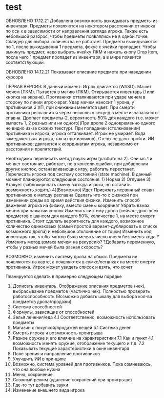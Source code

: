 # test
ОБНОВЛЕНО 17.12.21
Добавлена возможность выкидывать предметы из инвентаря. Предметы появляются на некотором расстоянии от инрока по оси x в зависимости от направления взгляда игрока. Также есть небольшой разброс, чтобы предметы появлялись не в одной точке. Слайдер для выбора количества не работает. Предметы выкидываются по 1, после выкидывания 1 предмета, фокус с ячейки пропадает. Чтобы выкинуть предмет, надо выбрать ячейку ЛКМ и нажать кнопу Drop Item, после чего 1 предмет пропадет из инвентаря, а в мире появится соответствующий.

ОБНОВЛЕНО 14.12.21
Показывает описание предмета при наведении курсора



ПЕРВАЯ ВЕРСИЯ:
В данный момент:
Игрок двигается (WASD). Машет мечем (ЛКМ). Пытается в магию (ПКМ). Открывается инвентарь (I или кнопка на экране). Противники отталкиваются при ударе мечем в сторону по линии игрок-враг. Удар мечем наносит 1 урона, у противников 3 ХП, при снижении меняется цвет. При смерти противника респавнится через несколько секунд в месте изначального спавна. Дропает предметы-2, вероятность 50% для каждого (т.е. может выпасть 1, 2 разных или ни одного)(При дропе 2 одновременно одного не видно из-за схожих текстур). При попадании (столкновении) противника и игрока, игрока отталкивает. Игрок не умирает. Вода замедляет (как игрока, так и противников). Стены не дают пройти.
ИИ противников: двигаются к координатам игрока, независимо от расстояния и препятствий.




Необходимо переписать метод паузы игры (разбить на 2). Сейчас 1 и меняет состояние, работает, но в консоли ошибки, при добавлении других кнопок, останавливающих игру, работать перестанет.
Переписать игрока под систему состояний (state machine). В данный момент планируются следующие состояния: 1) Норма 2) Оглушен 3) Атакует (заблокировать смену взгляда игрока, но оставить возможность ходить) 4)(Возможно) Идет
Привязать первичный спавн противников к методу респавна
Сделать что-то с физикой при изменении среды во время действия физики.
Изменить способ движения игрока на физику, вместо смены координат
Убрать взмах мечем при нажатии кнопок
Изменить систему дропа (сейчас-дроп всех предметов с шансом для каждого 50%, количестве 1, на месте смерти противника. Стоит сделать вероятность для каждого, возможное количество одинаковых (самый простой вариант-дублировать в списке возможного дропа) и небольшое отклонение от точки)
Изменить код инвентаря так, чтобы можно было менять число ячеек без смены кода
?Изменить метод взмаха мечем на рекурсию?
?Добавить переменную, чтобы у разных мечей была разная скорость?



ВОЗМОЖНО, изменить систему дропа на обыск. Предметы не появляются на карте, а появляются в сумке/останках на месте смерти противника. Игрок может увидеть список и взять, что хочет


Планируется сделать в примерно следующем порядке
1.	Дописать инвентарь. Отображение описания предметов (чек), выбрасывание предметов (частично чек). Полностью проверить работоспособность (Возможно добавть шкалу для выбора кол-ва предметов дропа/продажи)
2.	Система способностей
3.	Формулы, зависящие от способностей
4.	Зелья лечения/еда
  4.1 Соответственно, возможность использовать предметы
5.	Магазин с покупкой/продажей вещей
  5.1 Система денег
6.	Смерть игрока и возможность проигрыша
7.	Разное оружие и его влияние на характеристики
  7.1 Как и пункт 4.1, возможность менять оружие, отображение текущего и т.д.
  7.2 Показывать текущие характеристики в окне инвентаря
8.	Поле зрения и направление противников
9.	Улучшить ИИ в принципе
10.	Возможно, система уровней для противников. Пока сомневаюсь, что она вообще нужна
11.	Меню, сохранение
12.	Сложный режим (удаление сохранений при проигрыше)
13.	Где-то тут добавить звуки
14.	Изменение внешнего вида игрока
